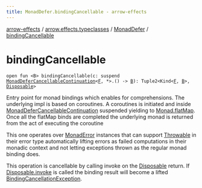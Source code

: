 ```yaml
---
title: MonadDefer.bindingCancellable - arrow-effects
---
```


[arrow-effects](../../index.html) / [arrow.effects.typeclasses](../index.html) / [MonadDefer](index.html) / [bindingCancellable](./binding-cancellable.html)

# bindingCancellable

`open fun <B> bindingCancellable(c: suspend `[`MonadDeferCancellableContinuation`](../-monad-defer-cancellable-continuation/index.html)`<`[`F`](index.html#F)`, *>.() -> `[`B`](binding-cancellable.html#B)`): Tuple2<Kind<`[`F`](index.html#F)`, `[`B`](binding-cancellable.html#B)`>, `[`Disposable`](../-disposable.html)`>`

Entry point for monad bindings which enables for comprehensions. The underlying impl is based on coroutines.
A coroutines is initiated and inside [MonadDeferCancellableContinuation](../-monad-defer-cancellable-continuation/index.html) suspended yielding to [Monad.flatMap](#). Once all the flatMap binds are completed
the underlying monad is returned from the act of executing the coroutine

This one operates over [MonadError](#) instances that can support [Throwable](https://kotlinlang.org/api/latest/jvm/stdlib/kotlin/-throwable/index.html) in their error type automatically lifting
errors as failed computations in their monadic context and not letting exceptions thrown as the regular monad binding does.

This operation is cancellable by calling invoke on the [Disposable](../-disposable.html) return.
If [Disposable.invoke](#) is called the binding result will become a lifted [BindingCancellationException](../../arrow.effects.data.internal/-binding-cancellation-exception/index.html).

